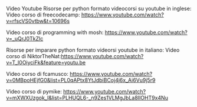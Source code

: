 Video Youtube
Risorse per python formato videocorsi su youtube in inglese:
Video corso di freecodecamp: https://www.youtube.com/watch?v=rfscVS0vtbw&t=10696s

Video corso di programming with mosh: https://www.youtube.com/watch?v=_uQrJ0TkZlc

Risorse per imparare python formato videorsi youtube in italiano:
Video corso di NiktorTheNat:https://www.youtube.com/watch?v=T_I0OiyciFk&feature=youtu.be

Video corso di fcamusco: https://www.youtube.com/watch?v=0MBpoHEjfG0&list=PL0qAPtx8YtJdbiBCoj4j6x_Ai6Vu9j5r9

Video corso di pymike: https://www.youtube.com/watch?v=mXWXUzgok_I&list=PLHUQL6-_n9Zes1VLMgJbLa8IIOHT9x4Nu
